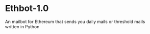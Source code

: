 # Ethbot-1.0
An mailbot for Ethereum that sends you daily mails or threshold mails written in Python
